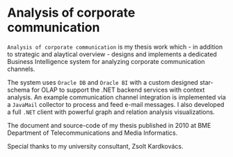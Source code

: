 # Analysis of corporate communication
`Analysis of corporate communication` is my thesis work
which - in addition to strategic and alaytical overview -
designs and implements a dedicated Business Intelligence
system for analyzing corporate communication channels.

The system uses `Oracle DB` and `Oracle BI` with a custom
designed star-schema for OLAP to support the .NET backend
services with context analysis. An example communication
channel integration is implemented via a `JavaMail`
collector to process and feed e-mail messages. I also
developed a full `.NET` client with powerful graph and
relation analysis visualizations.

The document and source-code of my thesis published in 2010 at
BME Department of Telecommunications and Media Informatics.

Special thanks to my university consultant, Zsolt Kardkovács.
